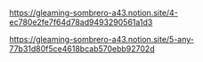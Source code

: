 https://gleaming-sombrero-a43.notion.site/4-ec780e2fe7f64d78ad9493290561a1d3

https://gleaming-sombrero-a43.notion.site/5-any-77b31d80f5ce4618bcab570ebb92702d
